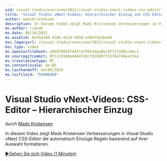 ```yaml
---
uid: visual-studio/overview/2012/visual-studio-vnext-videos-css-editor-hierarchical-indentation
title: 'Visual Studio vNext-Videos: Hierarchischer Einzug von CSS-Editor | Microsoft-Dokumentation'
author: madskristensen
description: In diesem Video zeigt Mads Kristensen Verbesserungen in Visual Studio vNext CSS-Editor die automatisch Regeln basierend auf ihren weifte von Einzügen formatieren...
ms.author: riande
ms.date: 08/30/2011
ms.assetid: 6e34a1b0-4108-4524-b858-430e742abe44
msc.legacyurl: /visual-studio/overview/2012/visual-studio-vnext-videos-css-editor-hierarchical-indentation
msc.type: video
ms.openlocfilehash: a56970036f44ffa795b2daa8bc9ff272d01c4ec1
ms.sourcegitcommit: 0f1119340e4464720cfd16d0ff15764746ea1fea
ms.translationtype: MT
ms.contentlocale: de-DE
ms.lasthandoff: 04/09/2019
ms.locfileid: "59406404"
---
```

# <a name="visual-studio-vnext-videos-css-editor-hierarchical-indentation"></a>Visual Studio vNext-Videos: CSS-Editor – Hierarchischer Einzug

durch [Mads Kristensen](https://github.com/madskristensen)

In diesem Video zeigt Mads Kristensen Verbesserungen in Visual Studio vNext CSS-Editor die automatisch Einzüge Regeln basierend auf ihrer Auswahl formatieren.

[&#9654;Sehen Sie sich Video (1 Minuten)](https://channel9.msdn.com/Blogs/ASP-NET-Site-Videos/visual-studio-vnext-videos-css-editor-hierarchical-indentation)
